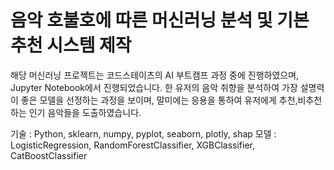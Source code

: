 # 음악 호불호에 따른 머신러닝 분석 및 기본 추천 시스템 제작

해당 머신러닝 프로젝트는 코드스테이츠의 AI 부트캠프 과정 중에 진행하였으며, Jupyter Notebook에서 진행되었습니다.
한 유저의 음악 취향을 분석하여 가장 설명력이 좋은 모델을 선정하는 과정을 보이며,
말미에는 응용을 통하여 유저에게 추천,비추천하는 인기 음악들을 도출하였습니다.

기술 : Python, sklearn, numpy, pyplot, seaborn, plotly, shap
모델 : LogisticRegression, RandomForestClassifier, XGBClassifier, CatBoostClassifier
